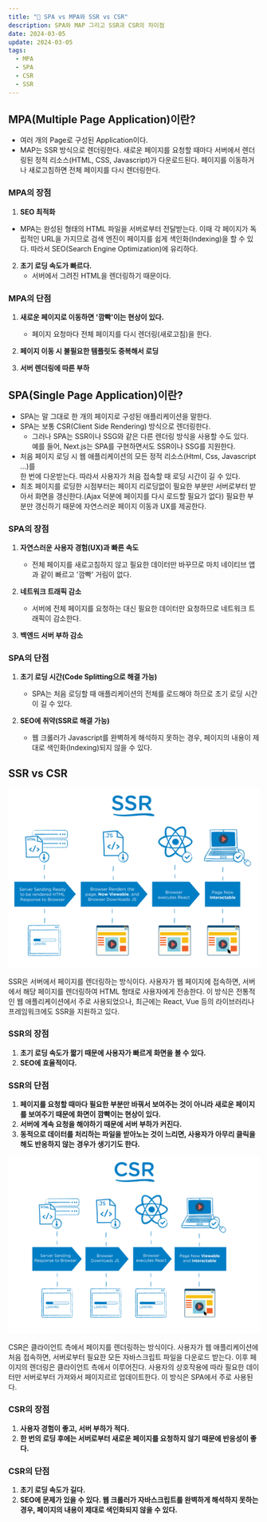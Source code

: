 ```yaml
---
title: "🤔 SPA vs MPA와 SSR vs CSR"
description: SPA와 MAP 그리고 SSR과 CSR의 차이점
date: 2024-03-05
update: 2024-03-05
tags:
  - MPA
  - SPA
  - CSR
  - SSR
---
```


## MPA(Multiple Page Application)이란?

- 여러 개의 Page로 구성된 Application이다.
- MAP는 SSR 방식으로 렌더링한다.
  새로운 페이지를 요청할 때마다 서버에서 렌더링된 정적 리소스(HTML, CSS, Javascript)가 다운로드된다. 페이지를 이동하거나 새로고침하면 전체 페이지를 다시 렌더링한다.

### MPA의 장점

1. **SEO 최적화**

- MPA는 완성된 형태의 HTML 파일을 서버로부터 전달받는다. 이때 각 페이지가 독립적인 URL을 가지므로 검색 엔진이 페이지를 쉽게 색인화(Indexing)을 할 수 있다. 따라서 SEO(Search Engine Optimization)에 유리하다.

2. **초기 로딩 속도가 빠르다.**
   - 서버에서 그려진 HTML을 렌더링하기 때문이다.

### MPA의 단점

1. **새로운 페이지로 이동하면 '깜빡'이는 현상이 있다.**

   - 페이지 요청마다 전체 페이지를 다시 렌더링(새로고침)을 한다.

2. **페이지 이동 시 불필요한 템플릿도 중복해서 로딩**
3. **서버 렌더링에 따른 부하**

## SPA(Single Page Application)이란?

- SPA는 말 그대로 한 개의 페이지로 구성된 애플리케이션을 말한다.
- SPA는 보통 CSR(Client Side Rendering) 방식으로 렌더링한다.
  - 그러나 SPA는 SSR이나 SSG와 같은 다른 렌더링 방식을 사용할 수도 있다.  
    예를 들어, Next.js는 SPA를 구현하면서도 SSR이나 SSG를 지원한다.
- 처음 페이지 로딩 시 웹 애플리케이션의 모든 정적 리소스(Html, Css, Javascript ...)를  
  한 번에 다운받는다. 따라서 사용자가 처음 접속할 때 로딩 시간이 길 수 있다.
- 최초 페이지를 로딩한 시점부터는 페이지 리로딩없이 필요한 부분만 서버로부터 받아서 화면을 갱신한다.(Ajax 덕분에 페이지를 다시 로드할 필요가 없다) 필요한 부분만 갱신하기 때문에 자연스러운 페이지 이동과 UX를 제공한다.

### SPA의 장점

1. **자연스러운 사용자 경험(UX)과 빠른 속도**

   - 전체 페이지를 새로고침하지 않고 필요한 데이터만 바꾸므로 마치 네이티브 앱과 같이 빠르고 '깜빡' 거림이 없다.

2. **네트워크 트래픽 감소**

   - 서버에 전체 페이지를 요청하는 대신 필요한 데이터만 요청하므로 네트워크 트래픽이 감소한다.

3. **백엔드 서버 부하 감소**

### SPA의 단점

1. **초기 로딩 시간(Code Splitting으로 해결 가능)**

   - SPA는 처음 로딩할 때 애플리케이션의 전체를 로드해야 하므로 초기 로딩 시간이 길 수 있다.

2. **SEO에 취약(SSR로 해결 가능)**
   - 웹 크롤러가 Javascript를 완벽하게 해석하지 못하는 경우, 페이지의 내용이 제대로 색인화(Indexing)되지 않을 수 있다.

## SSR vs CSR

![](https://raw.githubusercontent.com/leedawnn/leedawnn.github.ioo/master/assets/ssr.png)

SSR은 서버에서 페이지를 렌더링하는 방식이다. 사용자가 웹 페이지에 접속하면, 서버에서 해당 페이지를 렌더링하여 HTML 형태로 사용자에게 전송한다. 이 방식은 전통적인 웹 애플리케이션에서 주로 사용되었으나, 최근에는 React, Vue 등의 라이브러리나 프레임워크에도 SSR을 지원하고 있다.

### SSR의 장점

1. **초기 로딩 속도가 짧기 때문에 사용자가 빠르게 화면을 볼 수 있다.**
2. **SEO에 효율적이다.**

### SSR의 단점

1. **페이지를 요청할 때마다 필요한 부분만 바꿔서 보여주는 것이 아니라 새로운 페이지를 보여주기 때문에 화면이 깜빡이는 현상이 있다.**
2. **서버에 계속 요청을 해야하기 때문에 서버 부하가 커진다.**
3. **동적으로 데이터를 처리하는 파일을 받아노는 것이 느리면, 사용자가 아무리 클릭을 해도 반응하지 않는 경우가 생기기도 한다.**

![](https://raw.githubusercontent.com/leedawnn/leedawnn.github.ioo/master/assets/csr.png)

CSR은 클라이언트 측에서 페이지를 렌더링하는 방식이다. 사용자가 웹 애플리케이션에 처음 접속하면, 서버로부터 필요한 모든 자바스크립트 파일을 다운로드 받는다. 이후 페이지의 렌더링은 클라이언트 측에서 이루어진다. 사용자의 상호작용에 따라 필요한 데이터만 서버로부터 가져와서 페이지르르 업데이트한다. 이 방식은 SPA에서 주로 사용된다.

### CSR의 장점

1. **사용자 경험이 좋고, 서버 부하가 적다.**
2. **한 번의 로딩 후에는 서버로부터 새로운 페이지를 요청하지 않기 때문에 반응성이 좋다.**

### CSR의 단점

1. **초기 로딩 속도가 길다.**
2. **SEO에 문제가 있을 수 있다. 웹 크롤러가 자바스크립트를 완벽하게 해석하지 못하는 경우, 페이지의 내용이 제대로 색인화되지 않을 수 있다.**
